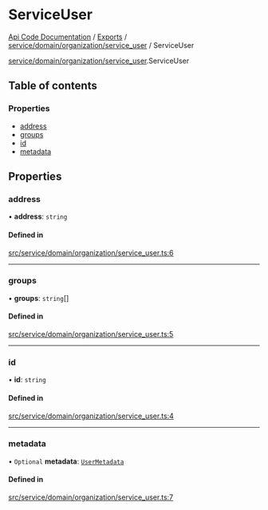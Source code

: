 # ServiceUser
[Api Code Documentation](../README.md) / [Exports](../modules.md) / [service/domain/organization/service\_user](../modules/service_domain_organization_service_user.md) / ServiceUser

[service/domain/organization/service\_user](../modules/service_domain_organization_service_user.md).ServiceUser

## Table of contents

### Properties

- [address](service_domain_organization_service_user.ServiceUser.md#address)
- [groups](service_domain_organization_service_user.ServiceUser.md#groups)
- [id](service_domain_organization_service_user.ServiceUser.md#id)
- [metadata](service_domain_organization_service_user.ServiceUser.md#metadata)

## Properties

### address

• **address**: `string`

#### Defined in

[src/service/domain/organization/service_user.ts:6](https://github.com/openkfw/TruBudget/blob/c993c60c/api/src/service/domain/organization/service_user.ts#L6)

___

### groups

• **groups**: `string`[]

#### Defined in

[src/service/domain/organization/service_user.ts:5](https://github.com/openkfw/TruBudget/blob/c993c60c/api/src/service/domain/organization/service_user.ts#L5)

___

### id

• **id**: `string`

#### Defined in

[src/service/domain/organization/service_user.ts:4](https://github.com/openkfw/TruBudget/blob/c993c60c/api/src/service/domain/organization/service_user.ts#L4)

___

### metadata

• `Optional` **metadata**: [`UserMetadata`](../modules/service_domain_metadata.md#usermetadata)

#### Defined in

[src/service/domain/organization/service_user.ts:7](https://github.com/openkfw/TruBudget/blob/c993c60c/api/src/service/domain/organization/service_user.ts#L7)
